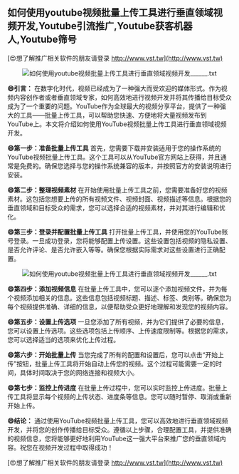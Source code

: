 ## **如何使用youtube视频批量上传工具进行垂直领域视频开发,Youtube引流推广,Youtube获客机器人,Youtube筛号**

[😍想了解推广相关软件的朋友请登录 http://www.vst.tw](http://www.vst.tw)

 <center><img src="https://vst.tw/MP4/tuiguang/png/2.png" alt="如何使用youtube视频批量上传工具进行垂直领域视频开发______.txt"></center>

**😄引言：**
在数字化时代，视频已经成为了一种强大而受欢迎的媒体形式。作为视频内容创作者或者垂直领域专家，如何高效地进行视频开发并将其传播给目标受众成为了一个重要的问题。YouTube作为全球最大的视频分享平台，提供了一种强大的工具——批量上传工具，可以帮助您快速、方便地将大量视频发布到YouTube上。本文将介绍如何使用YouTube视频批量上传工具进行垂直领域视频开发。

**😄第一步：准备批量上传工具**
首先，您需要下载并安装适用于您的操作系统的YouTube视频批量上传工具。这个工具可以从YouTube官方网站上获得，并且通常是免费的。确保您选择与您的操作系统兼容的版本，并按照官方的安装说明进行安装。

**😄第二步：整理视频素材**
在开始使用批量上传工具之前，您需要准备好您的视频素材。这包括您想要上传的所有视频文件、视频封面、视频描述等信息。根据您的垂直领域和目标受众的需求，您可以选择合适的视频素材，并对其进行编辑和优化。

**😄第三步：登录并配置批量上传工具**
打开批量上传工具，并使用您的YouTube账号登录。一旦成功登录，您将能够配置上传设置。这些设置包括视频的隐私设置、是否允许评论、是否允许嵌入等等。确保您根据实际需求对这些设置进行正确配置。

 <center><img src="https://vst.tw/MP4/tuiguang/png/0.png" alt="如何使用youtube视频批量上传工具进行垂直领域视频开发______.txt"></center>

**😄第四步：添加视频信息**
在批量上传工具中，您可以逐个添加视频文件，并为每个视频添加相关的信息。这些信息包括视频标题、描述、标签、类别等。确保您为每个视频提供准确、详细的信息，以便帮助受众更好地理解和发现您的视频内容。

**😄第五步：设置上传选项**
一旦您添加了所有视频，并为它们提供了必要的信息，您可以设置上传选项。这些选项包括上传顺序、上传速度限制等。根据您的需求，您可以选择适当的选项来优化上传过程。

**😄第六步：开始批量上传**
当您完成了所有的配置和设置后，您可以点击“开始上传”按钮，批量上传工具将开始自动上传您的视频。这个过程可能需要一定的时间，具体时间取决于您的网络连接和视频大小。

**😄第七步：监控上传进度**
在批量上传过程中，您可以实时监控上传进度。批量上传工具将显示每个视频的上传状态、进度条等信息。您可以随时暂停、取消或重新开始上传。

**😄结论：**
通过使用YouTube视频批量上传工具，您可以高效地进行垂直领域视频开发，并将您的创作传播给目标受众。遵循以上步骤，合理配置工具，并提供准确的视频信息，您将能够更好地利用YouTube这一强大平台来推广您的垂直领域内容。祝您在视频开发过程中取得成功！

[😍想了解推广相关软件的朋友请登录 http://www.vst.tw](http://www.vst.tw)



